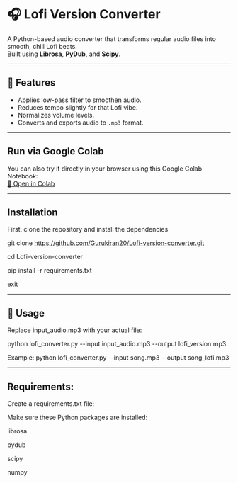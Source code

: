 # 🎧 Lofi Version Converter

A Python-based audio converter that transforms regular audio files into smooth, chill Lofi beats.  
Built using **Librosa**, **PyDub**, and **Scipy**.

---

## 📌 Features

- Applies low-pass filter to smoothen audio.
- Reduces tempo slightly for that Lofi vibe.
- Normalizes volume levels.
- Converts and exports audio to `.mp3` format.

---

##  Run via Google Colab

You can also try it directly in your browser using this Google Colab Notebook:  
[🔗 Open in Colab](https://colab.research.google.com/drive/1IuarGsGAdDuGtx8yCthtNXwBoDpvvaVg)

---

##  Installation
First, clone the repository and install the dependencies

git clone https://github.com/Gurukiran20/Lofi-version-converter.git

cd Lofi-version-converter

pip install -r requirements.txt

exit

---

## 🚀 Usage
Replace input_audio.mp3 with your actual file:

python lofi_converter.py --input input_audio.mp3 --output lofi_version.mp3

Example:
python lofi_converter.py --input song.mp3 --output song_lofi.mp3

---

## Requirements:
Create a requirements.txt file:

Make sure these Python packages are installed:

librosa

pydub

scipy

numpy


